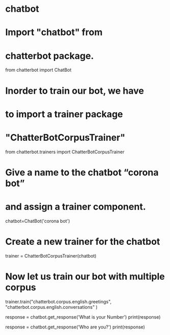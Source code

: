 # chatbot

# Import "chatbot" from 
# chatterbot package.
from chatterbot import ChatBot
  
# Inorder to train our bot, we have 
# to import a trainer package
# "ChatterBotCorpusTrainer"
from chatterbot.trainers import ChatterBotCorpusTrainer
 
  
# Give a name to the chatbot “corona bot”
# and assign a trainer component.
chatbot=ChatBot('corona bot')
 
# Create a new trainer for the chatbot
trainer = ChatterBotCorpusTrainer(chatbot)
  
# Now let us train our bot with multiple corpus
trainer.train("chatterbot.corpus.english.greetings",
              "chatterbot.corpus.english.conversations" )
  
response = chatbot.get_response('What is your Number')
print(response)
 
response = chatbot.get_response('Who are you?')
print(response)
